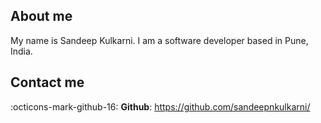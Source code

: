 ## **About me**

My name is Sandeep Kulkarni. I am a software developer based in Pune, India.

## **Contact me**

:octicons-mark-github-16: **Github**: <https://github.com/sandeepnkulkarni/>